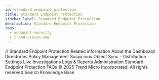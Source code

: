 ```yaml
---
id: standard-endpoint-protection
title: Standard Endpoint Protection
sidebar_label: Standard Endpoint Protection
description: Standard Endpoint Protection
tags:
  - endpoint-security
  - trend-vision-one
---
```


/*<![CDATA[*/ $('#title').html($('meta[name=map-description]').attr('content')); /*]]>*/ Standard Endpoint Protection Related information About the Dashboard Directories Policy Management Suspicious Object Sync - Distribution Settings Live Investigations Logs & Reports Administration Standard Endpoint Protection FAQs © 2025 Trend Micro Incorporated. All rights reserved.Search Knowledge Base